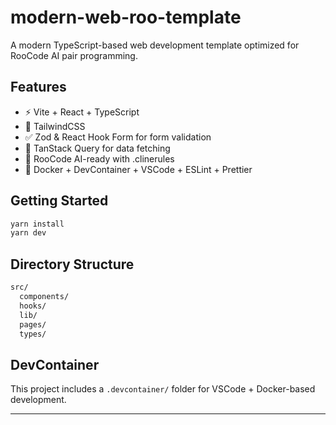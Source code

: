 # modern-web-roo-template

A modern TypeScript-based web development template optimized for RooCode AI pair programming.

## Features

- ⚡ Vite + React + TypeScript
- 🎨 TailwindCSS
- ✅ Zod & React Hook Form for form validation
- 🔁 TanStack Query for data fetching
- 🧠 RooCode AI-ready with .clinerules
- 🐳 Docker + DevContainer + VSCode + ESLint + Prettier

## Getting Started

```bash
yarn install
yarn dev
```

## Directory Structure

```bash
src/
  components/
  hooks/
  lib/
  pages/
  types/
```

## DevContainer

This project includes a `.devcontainer/` folder for VSCode + Docker-based development.

---

